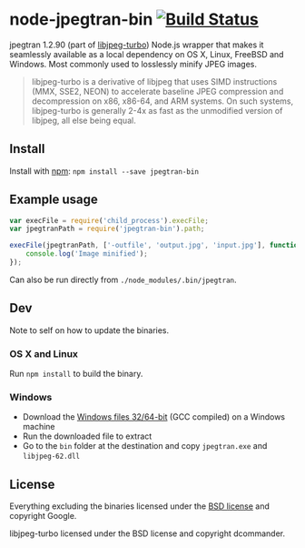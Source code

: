 # node-jpegtran-bin [![Build Status](https://secure.travis-ci.org/yeoman/node-jpegtran-bin.png?branch=master)](http://travis-ci.org/yeoman/node-jpegtran-bin)

jpegtran 1.2.90 (part of [libjpeg-turbo](http://libjpeg-turbo.virtualgl.org/)) Node.js wrapper that makes it seamlessly available as a local dependency on OS X, Linux, FreeBSD and Windows. Most commonly used to losslessly minify JPEG images.

> libjpeg-turbo is a derivative of libjpeg that uses SIMD instructions (MMX, SSE2, NEON) to accelerate baseline JPEG compression and decompression on x86, x86-64, and ARM systems. On such systems, libjpeg-turbo is generally 2-4x as fast as the unmodified version of libjpeg, all else being equal.


## Install

Install with [npm](https://npmjs.org/package/jpegtran-bin): `npm install --save jpegtran-bin`


## Example usage

```js
var execFile = require('child_process').execFile;
var jpegtranPath = require('jpegtran-bin').path;

execFile(jpegtranPath, ['-outfile', 'output.jpg', 'input.jpg'], function() {
	console.log('Image minified');
});
```

Can also be run directly from `./node_modules/.bin/jpegtran`.


## Dev

Note to self on how to update the binaries.

### OS X and Linux

Run `npm install` to build the binary.

### Windows

- Download the [Windows files 32/64-bit](http://sourceforge.net/projects/libjpeg-turbo/files/) (GCC compiled) on a Windows machine
- Run the downloaded file to extract
- Go to the `bin` folder at the destination and copy `jpegtran.exe` and `libjpeg-62.dll`


## License

Everything excluding the binaries licensed under the [BSD license](http://opensource.org/licenses/bsd-license.php) and copyright Google.

libjpeg-turbo licensed under the BSD license and copyright dcommander.
